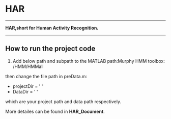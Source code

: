 # HAR
---
**HAR,short for Human Activity Recognition.** 
***
## How to run the project code

1. Add below path and subpath to the MATLAB path:Murphy HMM toolbox: /HMM/HMMall

then change the file path in preData.m:  

- projectDir = '    '  
- DataDir = '  '   

which are your project path and data path respectively.  

More detailes can be found in **HAR_Document**.



